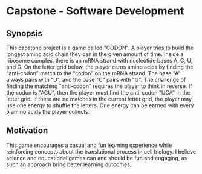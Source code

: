 # Capstone - Software Development

## Synopsis
This capstone project is a game called "CODON". A player tries to build the longest amino acid chain they can in the given amount of time.  Inside a ribosome complex, there is an mRNA strand with nucleotide bases A, C, U, and G.  On the letter grid below, the player earns amino acids by finding the "anti-codon" match to the "codon" on the mRNA strand.  The base "A" always pairs with "U", and the base "C" pairs with "G".  The challenge of finding the matching "anti-codon" requires the player to think in reverse.  If the codon is "AGU", then the player must find the anti-codon "UCA" in the letter grid.  If there are no matches in the current letter grid, the player may use one energy to shuffle the letters.  One energy can be earned with every 5 amino acids the player collects.  

## Motivation
This game encourages a casual and fun learning experience while reinforcing concepts about the translational process in cell biology.  I believe science and educational games can and should be fun and engaging, as such an approach bring better learning outcomes.  


